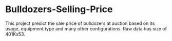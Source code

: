 # Bulldozers-Selling-Price
 This project predict the sale price of bulldozers at auction based on its usage, equipment type and many other configurations. Raw data has size of 401Kx53. 
